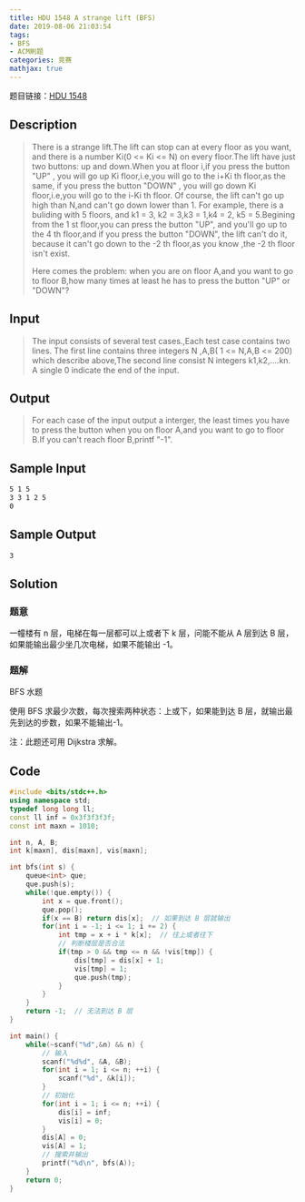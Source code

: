 ```yaml
---
title: HDU 1548 A strange lift (BFS)
date: 2019-08-06 21:03:54
tags: 
- BFS
- ACM刷题
categories: 竞赛
mathjax: true
---
```


题目链接：[HDU 1548](http://acm.hdu.edu.cn/showproblem.php?pid=1548)

## Description
> There is a strange lift.The lift can stop can at every floor as you want, and there is a number Ki(0 <= Ki <= N) on every floor.The lift have just two buttons: up and down.When you at floor i,if you press the button "UP" , you will go up Ki floor,i.e,you will go to the i+Ki th floor,as the same, if you press the button "DOWN" , you will go down Ki floor,i.e,you will go to the i-Ki th floor. Of course, the lift can't go up high than N,and can't go down lower than 1. For example, there is a buliding with 5 floors, and k1 = 3, k2 = 3,k3 = 1,k4 = 2, k5 = 5.Begining from the 1 st floor,you can press the button "UP", and you'll go up to the 4 th floor,and if you press the button "DOWN", the lift can't do it, because it can't go down to the -2 th floor,as you know ,the -2 th floor isn't exist. 
> 
> Here comes the problem: when you are on floor A,and you want to go to floor B,how many times at least he has to press the button "UP" or "DOWN"? 

## Input
> The input consists of several test cases.,Each test case contains two lines. 
> The first line contains three integers N ,A,B( 1 <= N,A,B <= 200) which describe above,The second line consist N integers k1,k2,....kn. 
> A single 0 indicate the end of the input.

## Output
> For each case of the input output a interger, the least times you have to press the button when you on floor A,and you want to go to floor B.If you can't reach floor B,printf "-1".

## Sample Input
```markdown
5 1 5
3 3 1 2 5
0
```

## Sample Output
```markdown
3
```

## Solution

### 题意

一幢楼有 n 层，电梯在每一层都可以上或者下 k 层，问能不能从 A 层到达 B 层，如果能输出最少坐几次电梯，如果不能输出 -1。

### 题解

BFS 水题

使用 BFS 求最少次数，每次搜索两种状态：上或下，如果能到达 B 层，就输出最先到达的步数，如果不能输出-1。

注：此题还可用 Dijkstra 求解。

## Code

```cpp
#include <bits/stdc++.h>
using namespace std;
typedef long long ll;
const ll inf = 0x3f3f3f3f;
const int maxn = 1010;

int n, A, B;
int k[maxn], dis[maxn], vis[maxn];

int bfs(int s) {
    queue<int> que;
    que.push(s);
    while(!que.empty()) {
        int x = que.front();
        que.pop();
        if(x == B) return dis[x];  // 如果到达 B 层就输出
        for(int i = -1; i <= 1; i += 2) {
            int tmp = x + i * k[x];  // 往上或者往下
            // 判断楼层是否合法
            if(tmp > 0 && tmp <= n && !vis[tmp]) {
                dis[tmp] = dis[x] + 1;
                vis[tmp] = 1;
                que.push(tmp);
            }
        }
    }
    return -1;  // 无法到达 B 层
}

int main() {
    while(~scanf("%d",&n) && n) {
        // 输入
        scanf("%d%d", &A, &B);
        for(int i = 1; i <= n; ++i) {
            scanf("%d", &k[i]);
        }
        // 初始化
        for(int i = 1; i <= n; ++i) {
            dis[i] = inf;
            vis[i] = 0;
        }
        dis[A] = 0;
        vis[A] = 1;
        // 搜索并输出
        printf("%d\n", bfs(A));
    }
    return 0;
}

```